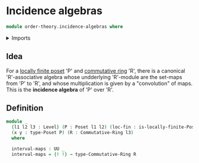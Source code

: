 # Incidence algebras

```agda
module order-theory.incidence-algebras where
```

<details><summary>Imports</summary>

```agda
open import commutative-algebra.commutative-rings
open import commutative-algebra.function-commutative-rings

open import foundation.dependent-pair-types
open import foundation.inhabited-types
open import foundation.universe-levels

open import order-theory.interval-subposets
open import order-theory.locally-finite-posets
open import order-theory.posets
```

</details>

## Idea

For a [locally finite poset](order-theory.locally-finite-posets) 'P' and
[commutative ring](commutative-algebra.commutative-rings) 'R', there is a
canonical 'R'-associative algebra whose undderlying 'R'-module are the set-maps
from 'P' to 'R', and whose multiplication is given by a "convolution" of maps.
This is the **incidence algebra** of 'P' over 'R'.

## Definition

```agda
module _
  {l1 l2 l3 : Level} (P : Poset l1 l2) (loc-fin : is-locally-finite-Poset P)
  (x y : type-Poset P) (R : Commutative-Ring l3)
  where

  interval-maps : UU _
  interval-maps = {! !} → type-Commutative-Ring R
```
